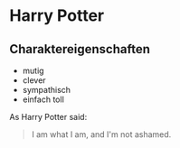 # Harry Potter

## Charaktereigenschaften
* mutig
* clever
* sympathisch
* einfach toll

As Harry Potter said:
> I am what I am, and I'm not ashamed.